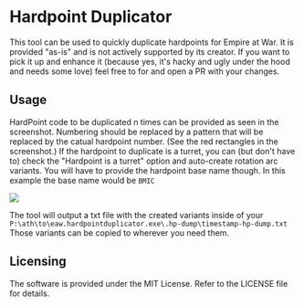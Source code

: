 # Hardpoint Duplicator

This tool can be used to quickly duplicate hardpoints for Empire at War.
It is provided "as-is" and is not actively supported by its creator.
If you want to pick it up and enhance it (because yes, it's hacky and ugly under the hood and needs some love) feel free to for and open a PR with your changes.

## Usage

HardPoint code to be duplicated n times can be provided as seen in the screenshot. Numbering should be replaced by a pattern that will be replaced by the catual hardpoint number. (See the red rectangles in the screenshot.)
If the hardpoint to duplicate is a turret, you can (but don't have to) check the "Hardpoint is a turret" option and auto-create rotation arc variants. You will have to provide the hardpoint base name though. In this example the base name would be `BMIC`

![](https://i.imgur.com/P1MJnNi.png)

The tool will output a txt file with the created variants inside of your `P:\ath\to\eaw.hardpointduplicator.exe\.hp-dump\timestamp-hp-dump.txt`
Those variants can be copied to wherever you need them.

## Licensing
The software is provided under the MIT License.
Refer to the LICENSE file for details.
